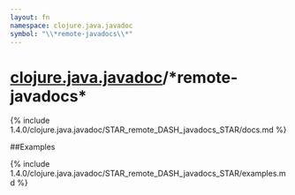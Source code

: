 ```yaml
---
layout: fn
namespace: clojure.java.javadoc
symbol: "\\*remote-javadocs\\*"
---
```


# [clojure.java.javadoc](../)/\*remote-javadocs\*

{% include 1.4.0/clojure.java.javadoc/STAR_remote_DASH_javadocs_STAR/docs.md %}

##Examples

{% include 1.4.0/clojure.java.javadoc/STAR_remote_DASH_javadocs_STAR/examples.md %}

